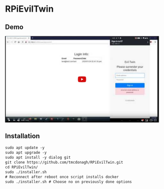 # RPiEvilTwin

## Demo

[![Demo Video](img/thumbnail.jpg)](https://www.youtube.com/watch?v=4hR-24DlagU)

## Installation

```
sudo apt update -y
sudo apt upgrade -y
sudo apt install -y dialog git
git clone https://github.com/tmcdonagh/RPiEvilTwin.git
cd RPiEvilTwin/
sudo ./installer.sh
# Reconnect after reboot once script installs docker
sudo ./installer.sh # Choose no on previously done options
```
